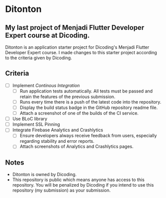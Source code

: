 # Ditonton
My last project of Menjadi Flutter Developer Expert course at Dicoding.
---
Ditonton is an application starter project for Dicoding's Menjadi Flutter Developer Expert course.
I made changes to this starter project according to the criteria given by Dicoding.

## Criteria
 - [ ] Implement *Continous Integration*
   - [ ] Run application tests automatically. All tests must be passed and retain the features of the previous submission.
   - [ ] Runs every time there is a push of the latest code into the repository.
   - [ ] Display the build status badge in the GitHub repository readme file.
   - [ ] Attach a screenshot of one of the builds of the CI service.
 - [ ] Use BLoC library
 - [ ] Implement SSL Pinning
 - [ ] Integrate Firebase Analytics and Crashlytics
   - [ ] Ensure developers always receive feedback from users, especially regarding stability and error reports.
   - [ ] Attach screenshots of Analytics and Crashlytics pages.

## Notes
 - Ditonton is owned by Dicoding.
 - This repository is public which means anyone has access to this repository. You will be penalized by Dicoding if you intend to use this repository (my submission) as your submission.
